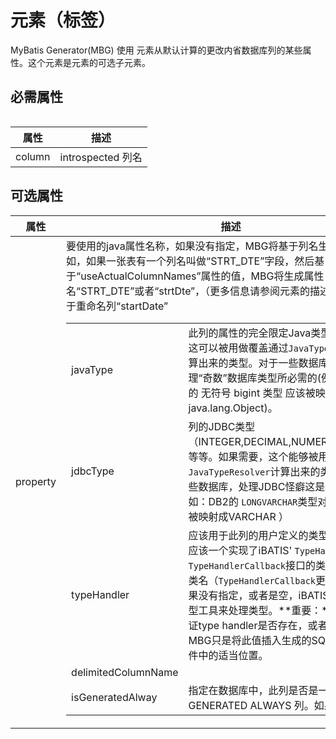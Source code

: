 # <columnOverride>元素（标签）

MyBatis Generator(MBG) 使用 <columnOverride>元素从默认计算的更改内省数据库列的某些属性。这个元素是<table>元素的可选子元素。

## 必需属性

| 属性   | 描述              |
| ------ | ----------------- |
| column | introspected 列名 |

## 可选属性

| 属性                | 描述                                                         |
| ------------------- | ------------------------------------------------------------ |
| property            | 要使用的java属性名称，如果没有指定，MBG将基于列名生成属性名。例如，如果一张表有一个列名叫做“STRT_DTE”字段，然后基于“useActualColumnNames”属性的值，MBG将生成属性名“STRT_DTE”或者“strtDte”，（更多信息请参阅<table>元素的描述）。此属性可用于重命名列“startDate” |
| javaType            | 此列的属性的完全限定Java类型。如果需要,这可以被用做覆盖通过`JavaTypeResolverj`计算出来的类型。对于一些数据库，这是处理“奇数”数据库类型所必需的(例如：MySql的 无符号 bigint 类型 应该被映射为 java.lang.Object)。 |
| jdbcType            | 列的JDBC类型（INTEGER,DECIMAL,NUMERIC,VARCHAR,等等。如果需要，这个能够被用来覆盖通过`JavaTypeResolver`计算出来的类型。 对于某些数据库，处理JDBC怪癖这是必须的 。（例如：DB2的 `LONGVARCHAR`类型对于`iBATIS`应该被映射成VARCHAR ） |
| typeHandler         | 应该用于此列的用户定义的类型处理程序。这应该一个实现了iBATIS' `TypeHandler` or `TypeHandlerCallback`接口的类的全限定路径类名（`TypeHandlerCallback`更容易实现）。如果没有指定，或者是空，iBATIS将使用默认类型工具来处理类型。**重要：**MBG没有验证type handler是否存在，或者是否有效。MBG只是将此值插入生成的SQL Map配置文件中的适当位置。 |
| delimitedColumnName |                                                              |
| isGeneratedAlway    | 指定在数据库中，此列是否是一个 GENERATED ALWAYS 列。如果这列是 |

